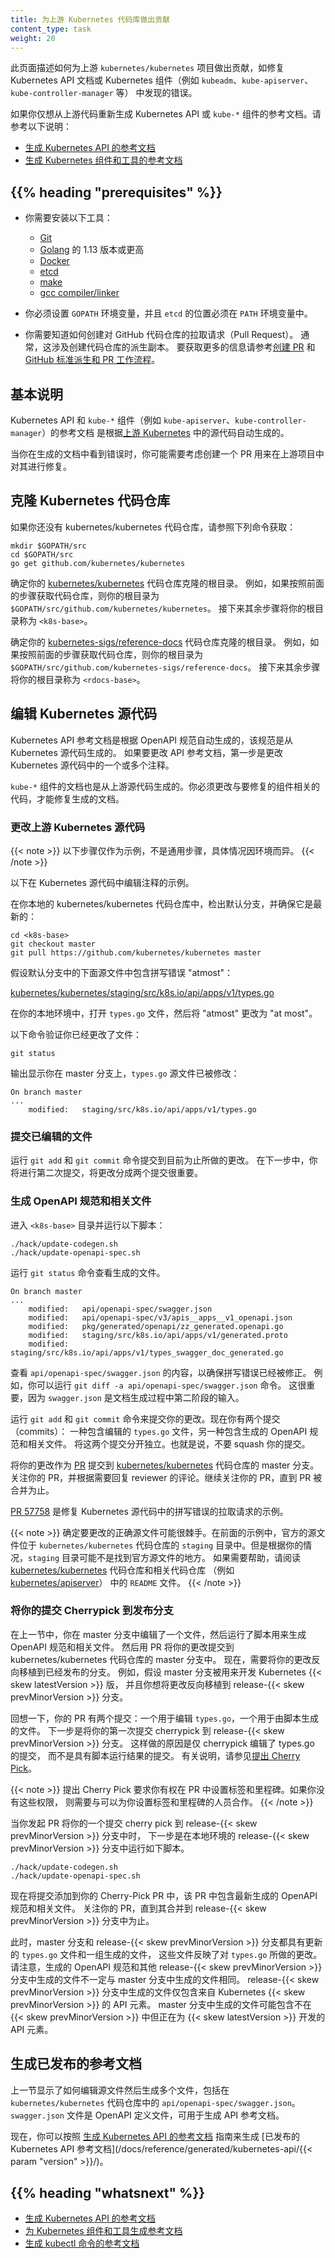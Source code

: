 ```yaml
---
title: 为上游 Kubernetes 代码库做出贡献
content_type: task
weight: 20
---
```

<!--
title: Contributing to the Upstream Kubernetes Code
content_type: task
weight: 20
-->

<!-- overview -->

<!--
This page shows how to contribute to the upstream kubernetes/kubernetes project
to fix bugs found in the Kubernetes API documentation or the `kube-*`
components such as `kube-apiserver`, `kube-controller-manager`, etc.
-->
此页面描述如何为上游 `kubernetes/kubernetes` 项目做出贡献，如修复 Kubernetes API
文档或 Kubernetes 组件（例如 `kubeadm`、`kube-apiserver`、`kube-controller-manager` 等）
中发现的错误。

<!--
If you instead want to regenerate the reference documentation for the Kubernetes
API or the `kube-*` components from the upstream code, see the following instructions:

- [Generating Reference Documentation for the Kubernetes API](/docs/contribute/generate-ref-docs/kubernetes-api/)
- [Generating Reference Documentation for the Kubernetes Components and Tools](/docs/contribute/generate-ref-docs/kubernetes-components/)
-->
如果你仅想从上游代码重新生成 Kubernetes API 或 `kube-*` 组件的参考文档。请参考以下说明：

- [生成 Kubernetes API 的参考文档](/zh-cn/docs/contribute/generate-ref-docs/kubernetes-api/)
- [生成 Kubernetes 组件和工具的参考文档](/zh-cn/docs/contribute/generate-ref-docs/kubernetes-components/)

## {{% heading "prerequisites" %}}

<!--
You need to have these tools installed:
  - [Git](https://git-scm.com/book/en/v2/Getting-Started-Installing-Git)
  - [Golang](https://go.dev/doc/install) version 1.13+
  - [Docker](https://docs.docker.com/engine/installation/)
  - [etcd](https://github.com/coreos/etcd/)
  - [make](https://www.gnu.org/software/make/)
  - [gcc compiler/linker](https://gcc.gnu.org/)
-->
- 你需要安装以下工具：

  - [Git](https://git-scm.com/book/en/v2/Getting-Started-Installing-Git)
  - [Golang](https://go.dev/doc/install) 的 1.13 版本或更高
  - [Docker](https://docs.docker.com/engine/installation/)
  - [etcd](https://github.com/coreos/etcd/)
  - [make](https://www.gnu.org/software/make/)
  - [gcc compiler/linker](https://gcc.gnu.org/)

<!--
- Your $GOPATH environment variable must be set, and the location of `etcd`
  must be in your $PATH environment variable.
-->
- 你必须设置 `GOPATH` 环境变量，并且 `etcd` 的位置必须在 `PATH` 环境变量中。

<!--
- You need to know how to create a pull request to a GitHub repository.
  Typically, this involves creating a fork of the repository.
  For more information, see
  [Creating a Pull Request](https://help.github.com/articles/creating-a-pull-request/) and
  [GitHub Standard Fork & Pull Request Workflow](https://gist.github.com/Chaser324/ce0505fbed06b947d962).
-->
- 你需要知道如何创建对 GitHub 代码仓库的拉取请求（Pull Request）。
  通常，这涉及创建代码仓库的派生副本。
  要获取更多的信息请参考[创建 PR](https://help.github.com/articles/creating-a-pull-request/) 和
  [GitHub 标准派生和 PR 工作流程](https://gist.github.com/Chaser324/ce0505fbed06b947d962)。

<!-- steps -->

<!--
## The big picture

The reference documentation for the Kubernetes API and the `kube-*` components
such as `kube-apiserver`, `kube-controller-manager` are automatically generated
from the source code in the [upstream Kubernetes](https://github.com/kubernetes/kubernetes/).

When you see bugs in the generated documentation, you may want to consider
creating a patch to fix it in the upstream project.
-->
## 基本说明

Kubernetes API 和 `kube-*` 组件（例如 `kube-apiserver`、`kube-controller-manager`）的参考文档
是根据[上游 Kubernetes](https://github.com/kubernetes/kubernetes/) 中的源代码自动生成的。

当你在生成的文档中看到错误时，你可能需要考虑创建一个 PR 用来在上游项目中对其进行修复。

<!--
## Cloning the Kubernetes repository

If you don't already have the kubernetes/kubernetes repository, get it now:
-->
## 克隆 Kubernetes 代码仓库

如果你还没有 kubernetes/kubernetes 代码仓库，请参照下列命令获取：

```shell
mkdir $GOPATH/src
cd $GOPATH/src
go get github.com/kubernetes/kubernetes
```

<!--
Determine the base directory of your clone of the
[kubernetes/kubernetes](https://github.com/kubernetes/kubernetes) repository.
For example, if you followed the preceding step to get the repository, your
base directory is `$GOPATH/src/github.com/kubernetes/kubernetes.`
The remaining steps refer to your base directory as `<k8s-base>`.
-->
确定你的 [kubernetes/kubernetes](https://github.com/kubernetes/kubernetes) 代码仓库克隆的根目录。
例如，如果按照前面的步骤获取代码仓库，则你的根目录为 `$GOPATH/src/github.com/kubernetes/kubernetes`。
接下来其余步骤将你的根目录称为 `<k8s-base>`。

<!--
Determine the base directory of your clone of the
[kubernetes-sigs/reference-docs](https://github.com/kubernetes-sigs/reference-docs) repository.
For example, if you followed the preceding step to get the repository, your
base directory is `$GOPATH/src/github.com/kubernetes-sigs/reference-docs.`
The remaining steps refer to your base directory as `<rdocs-base>`.
-->
确定你的 [kubernetes-sigs/reference-docs](https://github.com/kubernetes-sigs/reference-docs)
代码仓库克隆的根目录。
例如，如果按照前面的步骤获取代码仓库，则你的根目录为
`$GOPATH/src/github.com/kubernetes-sigs/reference-docs`。
接下来其余步骤将你的根目录称为 `<rdocs-base>`。

<!--
## Editing the Kubernetes source code

The Kubernetes API reference documentation is automatically generated from
an OpenAPI spec, which is generated from the Kubernetes source code. If you
want to change the API reference documentation, the first step is to change one
or more comments in the Kubernetes source code.
-->
## 编辑 Kubernetes 源代码

Kubernetes API 参考文档是根据 OpenAPI 规范自动生成的，该规范是从 Kubernetes 源代码生成的。
如果要更改 API 参考文档，第一步是更改 Kubernetes 源代码中的一个或多个注释。

<!--
The documentation for the `kube-*` components is also generated from the upstream
source code. You must change the code related to the component
you want to fix in order to fix the generated documentation.
-->
`kube-*` 组件的文档也是从上游源代码生成的。你必须更改与要修复的组件相关的代码，才能修复生成的文档。

<!--
### Making changes to the upstream source code

The following steps are an example, not a general procedure. Details 
will be different in your situation.
-->
### 更改上游 Kubernetes 源代码

{{< note >}}
以下步骤仅作为示例，不是通用步骤，具体情况因环境而异。
{{< /note >}}

<!--
Here's an example of editing a comment in the Kubernetes source code.

In your local kubernetes/kubernetes repository, check out the default branch,
and make sure it is up to date:
-->
以下在 Kubernetes 源代码中编辑注释的示例。

在你本地的 kubernetes/kubernetes 代码仓库中，检出默认分支，并确保它是最新的：

```shell
cd <k8s-base>
git checkout master
git pull https://github.com/kubernetes/kubernetes master
```

<!--
Suppose this source file in that default branch has the typo "atmost":
-->
假设默认分支中的下面源文件中包含拼写错误 "atmost"：

[kubernetes/kubernetes/staging/src/k8s.io/api/apps/v1/types.go](https://github.com/kubernetes/kubernetes/blob/master/staging/src/k8s.io/api/apps/v1/types.go)

<!--
In your local environment, open `types.go`, and change "atmost" to "at most".

Verify that you have changed the file:
-->
在你的本地环境中，打开 `types.go` 文件，然后将 "atmost" 更改为 "at most"。

以下命令验证你已经更改了文件：

```shell
git status
```

<!--
The output shows that you are on the master branch, and that the `types.go`
source file has been modified:
-->
输出显示你在 master 分支上，`types.go` 源文件已被修改：

```shell
On branch master
...
    modified:   staging/src/k8s.io/api/apps/v1/types.go
```

<!--
### Committing your edited file

Run `git add` and `git commit` to commit the changes you have made so far. In the next step,
you will do a second commit. It is important to keep your changes separated into two commits.
-->
### 提交已编辑的文件

运行 `git add` 和 `git commit` 命令提交到目前为止所做的更改。
在下一步中，你将进行第二次提交，将更改分成两个提交很重要。

<!--
### Generating the OpenAPI spec and related files

Go to `<k8s-base>` and run these scripts:
-->
### 生成 OpenAPI 规范和相关文件

进入 `<k8s-base>` 目录并运行以下脚本：

```shell
./hack/update-codegen.sh
./hack/update-openapi-spec.sh
```

<!-- Run `git status` to see what was generated.  -->
运行 `git status` 命令查看生成的文件。

```none
On branch master
...
    modified:   api/openapi-spec/swagger.json
    modified:   api/openapi-spec/v3/apis__apps__v1_openapi.json
    modified:   pkg/generated/openapi/zz_generated.openapi.go
    modified:   staging/src/k8s.io/api/apps/v1/generated.proto
    modified:   staging/src/k8s.io/api/apps/v1/types_swagger_doc_generated.go
```

<!--
View the contents of `api/openapi-spec/swagger.json` to make sure the typo is fixed.
For example, you could run `git diff -a api/openapi-spec/swagger.json`.
This is important, because `swagger.json` is the input to the second stage of
the doc generation process.
-->
查看 `api/openapi-spec/swagger.json` 的内容，以确保拼写错误已经被修正。
例如，你可以运行 `git diff -a api/openapi-spec/swagger.json` 命令。
这很重要，因为 `swagger.json` 是文档生成过程中第二阶段的输入。

<!--
Run `git add` and `git commit` to commit your changes. Now you have two commits:
one that contains the edited `types.go` file, and one that contains the generated OpenAPI spec
and related files. Keep these two commits separate. That is, do not squash your commits.
-->
运行 `git add` 和 `git commit` 命令来提交你的更改。现在你有两个提交（commits）：
一种包含编辑的 `types.go` 文件，另一种包含生成的 OpenAPI 规范和相关文件。
将这两个提交分开独立。也就是说，不要 squash 你的提交。

<!--
Submit your changes as a
[pull request](https://help.github.com/articles/creating-a-pull-request/) to the
master branch of the
[kubernetes/kubernetes](https://github.com/kubernetes/kubernetes) repository.
Monitor your pull request, and respond to reviewer comments as needed. Continue
to monitor your pull request until it is merged.
-->
将你的更改作为 [PR](https://help.github.com/articles/creating-a-pull-request/) 
提交到 [kubernetes/kubernetes](https://github.com/kubernetes/kubernetes) 代码仓库的 master 分支。
关注你的 PR，并根据需要回复 reviewer 的评论。继续关注你的 PR，直到 PR 被合并为止。

<!--
[PR 57758](https://github.com/kubernetes/kubernetes/pull/57758)
is an example of a pull request that fixes a typo in the Kubernetes source code.
-->
[PR 57758](https://github.com/kubernetes/kubernetes/pull/57758) 是修复 Kubernetes
源代码中的拼写错误的拉取请求的示例。

<!--
It can be tricky to determine the correct source file to be changed. In the
preceding example, the authoritative source file is in the `staging` directory
in the `kubernetes/kubernetes` repository. But in your situation,the `staging` directory
might not be the place to find the authoritative source. For guidance, check the
`README` files in
[kubernetes/kubernetes](https://github.com/kubernetes/kubernetes/tree/master/staging)
repository and in related repositories, such as
[kubernetes/apiserver](https://github.com/kubernetes/apiserver/blob/master/README.md).
-->
{{< note >}}
确定要更改的正确源文件可能很棘手。在前面的示例中，官方的源文件位于 `kubernetes/kubernetes`
代码仓库的 `staging` 目录中。但是根据你的情况，`staging` 目录可能不是找到官方源文件的地方。
如果需要帮助，请阅读
[kubernetes/kubernetes](https://github.com/kubernetes/kubernetes/tree/master/staging)
代码仓库和相关代码仓库
（例如 [kubernetes/apiserver](https://github.com/kubernetes/apiserver/blob/master/README.md)）
中的 `README` 文件。
{{< /note >}}

<!--
### Cherry picking your commit into a release branch

In the preceding section, you edited a file in the master branch and then ran scripts
to generate an OpenAPI spec and related files. Then you submitted your changes in a pull request
to the master branch of the kubernetes/kubernetes repository. Now suppose you want to backport
your change into a release branch. For example, suppose the master branch is being used to develop
Kubernetes version {{< skew latestVersion >}}, and you want to backport your change into the
release-{{< skew prevMinorVersion >}} branch.
-->
### 将你的提交 Cherrypick 到发布分支

在上一节中，你在 master 分支中编辑了一个文件，然后运行了脚本用来生成 OpenAPI 规范和相关文件。
然后用 PR 将你的更改提交到 kubernetes/kubernetes 代码仓库的 master 分支中。
现在，需要将你的更改反向移植到已经发布的分支。
例如，假设 master 分支被用来开发 Kubernetes {{< skew latestVersion >}} 版，
并且你想将更改反向移植到 release-{{< skew prevMinorVersion >}} 分支。

<!--
Recall that your pull request has two commits: one for editing `types.go`
and one for the files generated by scripts. The next step is to propose a cherry pick of your first 
commit into the release-{{< skew prevMinorVersion >}} branch. The idea is to cherry pick the commit
that edited `types.go`, but not the commit that has the results of running the scripts. For instructions, see
[Propose a Cherry Pick](https://git.k8s.io/community/contributors/devel/sig-release/cherry-picks.md).
-->
回想一下，你的 PR 有两个提交：一个用于编辑 `types.go`，一个用于由脚本生成的文件。
下一步是将你的第一次提交 cherrypick 到 release-{{< skew prevMinorVersion >}} 分支。
这样做的原因是仅 cherrypick 编辑了 types.go 的提交，
而不是具有脚本运行结果的提交。
有关说明，请参见[提出 Cherry Pick](https://git.k8s.io/community/contributors/devel/sig-release/cherry-picks.md)。

<!--
Proposing a cherry pick requires that you have permission to set a label and a milestone in your
pull request. If you don't have those permissions, you will need to work with someone who can set the label
and milestone for you.
-->
{{< note >}}
提出 Cherry Pick 要求你有权在 PR 中设置标签和里程碑。如果你没有这些权限，
则需要与可以为你设置标签和里程碑的人员合作。
{{< /note >}}

<!--
When you have a pull request in place for cherry picking your one commit into the
release-{{< skew prevMinorVersion >}} branch, the next step is to run these scripts in the
release-{{< skew prevMinorVersion >}} branch of your local environment.
-->
当你发起 PR 将你的一个提交 cherry pick 到 release-{{< skew prevMinorVersion >}} 分支中时，
下一步是在本地环境的 release-{{< skew prevMinorVersion >}} 分支中运行如下脚本。

```shell
./hack/update-codegen.sh
./hack/update-openapi-spec.sh
```

<!--
Now add a commit to your cherry-pick pull request that has the recently generated OpenAPI spec
and related files. Monitor your pull request until it gets merged into the
release-{{< skew prevMinorVersion >}} branch.
-->
现在将提交添加到你的 Cherry-Pick PR 中，该 PR 中包含最新生成的 OpenAPI 规范和相关文件。
关注你的 PR，直到其合并到 release-{{< skew prevMinorVersion >}} 分支中为止。

<!--
At this point, both the master branch and the release-{{< skew prevMinorVersion >}} branch have your updated `types.go`
file and a set of generated files that reflect the change you made to `types.go`. Note that the
generated OpenAPI spec and other generated files in the release-{{< skew prevMinorVersion >}} branch are not necessarily
the same as the generated files in the master branch. The generated files in the release-{{< skew prevMinorVersion >}} branch
contain API elements only from Kubernetes {{< skew prevMinorVersion >}}. The generated files in the master branch might contain
API elements that are not in {{< skew prevMinorVersion >}}, but are under development for {{< skew latestVersion >}}.
-->
此时，master 分支和 release-{{< skew prevMinorVersion >}}
分支都具有更新的 `types.go` 文件和一组生成的文件，
这些文件反映了对 `types.go` 所做的更改。
请注意，生成的 OpenAPI 规范和其他 release-{{< skew prevMinorVersion >}}
分支中生成的文件不一定与 master 分支中生成的文件相同。
release-{{< skew prevMinorVersion >}} 分支中生成的文件仅包含来自
Kubernetes {{< skew prevMinorVersion >}} 的 API 元素。
master 分支中生成的文件可能包含不在 {{< skew prevMinorVersion >}}
中但正在为 {{< skew latestVersion >}} 开发的 API 元素。

<!--
## Generating the published reference docs

The preceding section showed how to edit a source file and then generate
several files, including `api/openapi-spec/swagger.json` in the 
`kubernetes/kubernetes` repository.
The `swagger.json` file is the OpenAPI definition file to use for generating
the API reference documentation.
-->
## 生成已发布的参考文档

上一节显示了如何编辑源文件然后生成多个文件，包括在 `kubernetes/kubernetes` 代码仓库中的
`api/openapi-spec/swagger.json`。`swagger.json` 文件是 OpenAPI 定义文件，可用于生成 API 参考文档。

<!--
You are now ready to follow the [Generating Reference Documentation for the Kubernetes API](/docs/contribute/generate-ref-docs/kubernetes-api/) guide to generate the
[published Kubernetes API reference documentation](/docs/reference/generated/kubernetes-api/{{< param "version" >}}/).
-->
现在，你可以按照
[生成 Kubernetes API 的参考文档](/zh-cn/docs/contribute/generate-ref-docs/kubernetes-api/)
指南来生成
[已发布的 Kubernetes API 参考文档](/docs/reference/generated/kubernetes-api/{{< param "version" >}}/)。

## {{% heading "whatsnext" %}}

<!--
* [Generating Reference Documentation for the Kubernetes API](/docs/contribute/generate-ref-docs/kubernetes-api/)
* [Generating Reference Docs for Kubernetes Components and Tools](/docs/home/contribute/generated-reference/kubernetes-components/)
* [Generating Reference Documentation for kubectl Commands](/docs/home/contribute/generated-reference/kubectl/)
-->
* [生成 Kubernetes API 的参考文档](/zh-cn/docs/contribute/generate-ref-docs/kubernetes-api/)
* [为 Kubernetes 组件和工具生成参考文档](/zh-cn/docs/contribute/generate-ref-docs/kubernetes-components/)
* [生成 kubectl 命令的参考文档](/zh-cn/docs/contribute/generate-ref-docs/kubectl/)

